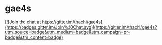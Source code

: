 gae4s
=====

[![Join the chat at https://gitter.im/thachi/gae4s](https://badges.gitter.im/Join%20Chat.svg)](https://gitter.im/thachi/gae4s?utm_source=badge&utm_medium=badge&utm_campaign=pr-badge&utm_content=badge)
